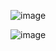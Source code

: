 ![image](https://user-images.githubusercontent.com/60442877/235383402-1c7a2291-5f5a-46d6-b3df-5926e92451f5.png)

![image](https://user-images.githubusercontent.com/60442877/235383410-b2c9bb1b-ca4b-4e58-b481-82c4cdaa6276.png)

